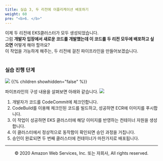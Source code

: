 ```yaml
---
title: 실습 3, 두 리전에 어플리케이션 배포하기
weight: 60
pre: "<b>6. </b>"
---
```


이제 두 리전에 EKS클러스터가 모두 생성되었습니다.  
그럼 **개발자 입장에서 새로운 코드를 개발했는데 이 코드를 두 리전 모두에 배포하고 싶으면** 어떻게 해야 할까요?  
이 작업을 가능하게 해주는, 두 리전에 걸친 파이프라인을 만들어보겠습니다. <br/><br/>

### 실습 진행 단계 
![](/images/40-deploy-app/intro2.svg)
{{% children showhidden="false" %}}


파이프라인의 구성 내용을 살펴보면 아래와 같습니다.
![](/images/40-deploy-app/pipeline.svg)
1. 개발자가 코드를 CodeCommit에 체크인합니다.
2. CodeBuild를 이용해 체크인된 코드를 빌드하고, 성공하면 ECR에 이미지를 푸시합니다.
3. 이 작업이 성공하면 EKS 클러스터에 해당 이미지를 반영하는 컨테이너 자원을 생성합니다.
4. 이 클러스터에서 정상적으로 동작함이 확인되면 승인 과정을 거칩니다.
5. 승인이 완료되면 두 번째 클러스터에 컨테이너가 마찬가지로 배포됩니다.

---
<p align="center">
© 2020 Amazon Web Services, Inc. 또는 자회사, All rights reserved.
</p>

